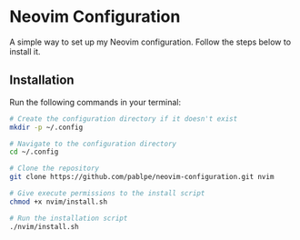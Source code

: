 # Neovim Configuration  

A simple way to set up my Neovim configuration. Follow the steps below to install it.  

## Installation  

Run the following commands in your terminal:  

```sh
# Create the configuration directory if it doesn't exist
mkdir -p ~/.config

# Navigate to the configuration directory
cd ~/.config

# Clone the repository
git clone https://github.com/pablpe/neovim-configuration.git nvim

# Give execute permissions to the install script
chmod +x nvim/install.sh

# Run the installation script
./nvim/install.sh
```
